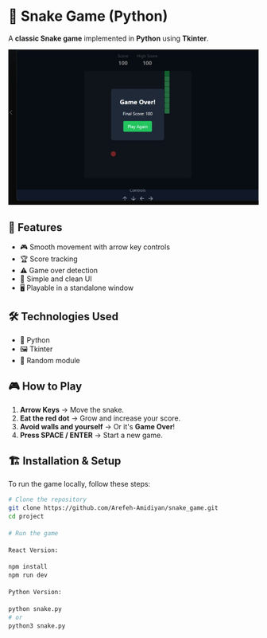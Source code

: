# 🐍 Snake Game (Python)  

A **classic Snake game** implemented in **Python** using **Tkinter**.  

![Game Preview](./project/img/preview.jpg)  

## 🚀 Features  

- 🎮 Smooth movement with arrow key controls  
- 🏆 Score tracking  
- ⚠️ Game over detection  
- 🎨 Simple and clean UI  
- 🖥️ Playable in a standalone window  

## 🛠 Technologies Used  

- 🐍 Python  
- 🖼️ Tkinter  
- 🎲 Random module  

## 🎮 How to Play  

1. **Arrow Keys** → Move the snake.  
2. **Eat the red dot** → Grow and increase your score.  
3. **Avoid walls and yourself** → Or it's **Game Over**!  
4. **Press SPACE / ENTER** → Start a new game.  

## 🏗 Installation & Setup  

To run the game locally, follow these steps:  

```bash  
# Clone the repository  
git clone https://github.com/Arefeh-Amidiyan/snake_game.git  
cd project  

# Run the game

React Version:

npm install
npm run dev

Python Version:

python snake.py
# or
python3 snake.py
